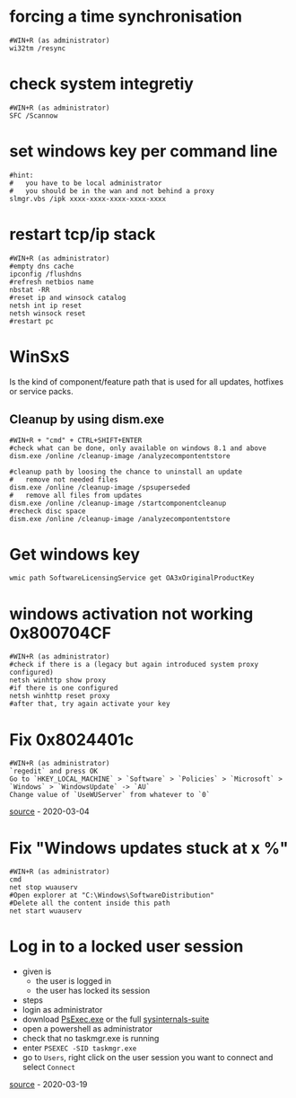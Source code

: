 # forcing a time synchronisation

```
#WIN+R (as administrator)
wi32tm /resync
```

# check system integretiy

```
#WIN+R (as administrator)
SFC /Scannow
```

# set windows key per command line

```
#hint:
#   you have to be local administrator
#   you should be in the wan and not behind a proxy
slmgr.vbs /ipk xxxx-xxxx-xxxx-xxxx-xxxx
```

# restart tcp/ip stack

```
#WIN+R (as administrator)
#empty dns cache
ipconfig /flushdns
#refresh netbios name
nbstat -RR
#reset ip and winsock catalog
netsh int ip reset
netsh winsock reset
#restart pc
```

# WinSxS

Is the kind of component/feature path that is used for all updates, hotfixes or service packs.

## Cleanup by using dism.exe

```
#WIN+R + "cmd" + CTRL+SHIFT+ENTER
#check what can be done, only available on windows 8.1 and above
dism.exe /online /cleanup-image /analyzecompontentstore

#cleanup path by loosing the chance to uninstall an update
#   remove not needed files
dism.exe /online /cleanup-image /spsuperseded
#   remove all files from updates
dism.exe /online /cleanup-image /startcomponentcleanup
#recheck disc space
dism.exe /online /cleanup-image /analyzecompontentstore
```

# Get windows key

```
wmic path SoftwareLicensingService get OA3xOriginalProductKey
```

# windows activation not working 0x800704CF

```
#WIN+R (as administrator)
#check if there is a (legacy but again introduced system proxy configured)
netsh winhttp show proxy
#if there is one configured
netsh winhttp reset proxy
#after that, try again activate your key
```

# Fix 0x8024401c

```
#WIN+R (as administrator)
`regedit` and press OK
Go to `HKEY_LOCAL_MACHINE` > `Software` > `Policies` > `Microsoft` > `Windows` > `WindowsUpdate` -> `AU`
Change value of `UseWUServer` from whatever to `0`
```

[source](https://www.drivereasy.com/knowledge/windows-update-error-0x8024401c-fixed/) - 2020-03-04

# Fix "Windows updates stuck at x %"

```
#WIN+R (as administrator)
cmd
net stop wuauserv
#Open explorer at "C:\Windows\SoftwareDistribution"
#Delete all the content inside this path
net start wuauserv
```

# Log in to a locked user session

* given is
    * the user is logged in
    * the user has locked its session
* steps
* login as administrator
* download [PsExec.exe](https://docs.microsoft.com/en-us/sysinternals/downloads/psexec) or the full [sysinternals-suite](https://live.sysinternals.com/)
* open a powershell as administrator
* check that no taskmgr.exe is running
* enter `PSEXEC -SID taskmgr.exe`
* go to `Users`, right click on the user session you want to connect and select `Connect`

[source](https://www.windowspro.de/sami-laiho/gesperrten-windows-desktop-eines-users-zugreifen-ohne-passwort-zu-kennen) - 2020-03-19
